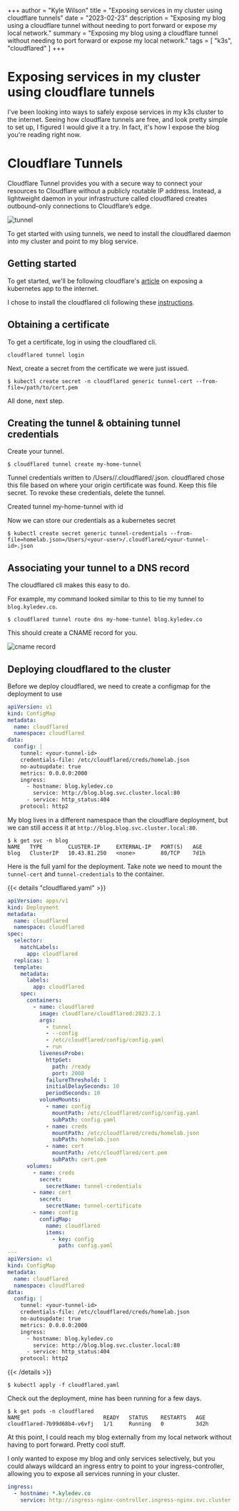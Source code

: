 +++
author = "Kyle Wilson"
title = "Exposing services in my cluster using cloudflare tunnels"
date = "2023-02-23"
description = "Exposing my blog using a cloudflare tunnel without needing to port forward or expose my local network."
summary = "Exposing my blog using a cloudflare tunnel without needing to port forward or expose my local network."
tags = [
    "k3s",
    "cloudflared"
]
+++

# Exposing services in my cluster using cloudflare tunnels
I've been looking into ways to safely expose services in my k3s cluster to the internet. Seeing how cloudflare tunnels are free, and look pretty simple to set up, I figured I would give it a try. In fact, it's how I expose the blog you're reading right now.

# Cloudflare Tunnels
Cloudflare Tunnel provides you with a secure way to connect your resources to Cloudflare without a publicly routable IP address. Instead, a lightweight daemon in your infrastructure called cloudflared creates outbound-only connections to Cloudflare’s edge.

![tunnel](/images/cloudflared-tunnel/tunnel-diagram.jpeg)

To get started with using tunnels, we need to install the cloudflared daemon into my cluster and point to my blog service.

## Getting started
To get started, we'll be following cloudflare's [article](https://developers.cloudflare.com/cloudflare-one/tutorials/many-cfd-one-tunnel/) on exposing a kubernetes app to the internet.

I chose to install the cloudflared cli following these [instructions](https://developers.cloudflare.com/cloudflare-one/connections/connect-apps/install-and-setup/installation/).

## Obtaining a certificate
To get a certificate, log in using the cloudflared cli.

```shell
cloudflared tunnel login
```

Next, create a secret from the certificate we were just issued.

```shell
$ kubectl create secret -n cloudflared generic tunnel-cert --from-file=/path/to/cert.pem
```

All done, next step.

## Creating the tunnel & obtaining tunnel credentials
Create your tunnel.
```shell
$ cloudflared tunnel create my-home-tunnel
```

Tunnel credentials written to /Users/<your-user>/.cloudflared/<your-tunnel-id>.json. cloudflared chose this file based on where your origin certificate was found. Keep this file secret. To revoke these credentials, delete the tunnel.

Created tunnel my-home-tunnel with id <your-tunnel-id>

Now we can store our credentials as a kubernetes secret

```shell
$ kubectl create secret generic tunnel-credentials --from-file=homelab.json=/Users/<your-user>/.cloudflared/<your-tunnel-id>.json
```


## Associating your tunnel to a DNS record
The cloudflared cli makes this easy to do.

For example, my command looked similar to this to tie my tunnel to `blog.kyledev.co`.

```shell
$ cloudflared tunnel route dns my-home-tunnel blog.kyledev.co
```

This should create a CNAME record for you.

![cname record](/images/cloudflared-tunnel/tunnel-cname.png)

## Deploying cloudflared to the cluster
Before we deploy cloudflared, we need to create a configmap for the deployment to use

```yaml
apiVersion: v1
kind: ConfigMap
metadata:
  name: cloudflared
  namespace: cloudflared
data:
  config: |
    tunnel: <your-tunnel-id>
    credentials-file: /etc/cloudflared/creds/homelab.json
    no-autoupdate: true
    metrics: 0.0.0.0:2000
    ingress:
      - hostname: blog.kyledev.co
        service: http://blog.blog.svc.cluster.local:80
      - service: http_status:404
    protocol: http2
```

My blog lives in a different namespace than the cloudflare deployment, but we can still access it at `http://blog.blog.svc.cluster.local:80`.

```shell
$ k get svc -n blog
NAME   TYPE        CLUSTER-IP     EXTERNAL-IP   PORT(S)   AGE
blog   ClusterIP   10.43.81.250   <none>        80/TCP    7d1h
```

Here is the full yaml for the deployment. Take note we need to mount the `tunnel-cert` and `tunnel-credentials` to the container.

{{< details "cloudflared.yaml" >}}
```yaml
apiVersion: apps/v1
kind: Deployment
metadata:
  name: cloudflared
  namespace: cloudflared
spec:
  selector:
    matchLabels:
      app: cloudflared
  replicas: 1
  template:
    metadata:
      labels:
        app: cloudflared
    spec:
      containers:
        - name: cloudflared
          image: cloudflare/cloudflared:2023.2.1
          args:
            - tunnel
            - --config
            - /etc/cloudflared/config/config.yaml
            - run
          livenessProbe:
            httpGet:
              path: /ready
              port: 2000
            failureThreshold: 1
            initialDelaySeconds: 10
            periodSeconds: 10
          volumeMounts:
            - name: config
              mountPath: /etc/cloudflared/config/config.yaml
              subPath: config.yaml
            - name: creds
              mountPath: /etc/cloudflared/creds/homelab.json
              subPath: homelab.json
            - name: cert
              mountPath: /etc/cloudflared/cert.pem
              subPath: cert.pem
      volumes:
        - name: creds
          secret:
            secretName: tunnel-credentials
        - name: cert
          secret:
            secretName: tunnel-certificate
        - name: config
          configMap:
            name: cloudflared
            items:
              - key: config
                path: config.yaml
---
apiVersion: v1
kind: ConfigMap
metadata:
  name: cloudflared
  namespace: cloudflared
data:
  config: |
    tunnel: <your-tunnel-id>
    credentials-file: /etc/cloudflared/creds/homelab.json
    no-autoupdate: true
    metrics: 0.0.0.0:2000
    ingress:
      - hostname: blog.kyledev.co
        service: http://blog.blog.svc.cluster.local:80
      - service: http_status:404
    protocol: http2
```
{{< /details >}}

```shell
$ kubectl apply -f cloudflared.yaml
```

Check out the deployment, mine has been running for a few days.

```shell
$ k get pods -n cloudflared
NAME                          READY   STATUS    RESTARTS   AGE
cloudflared-7b99d68b4-v6vfj   1/1     Running   0          3d2h
```

At this point, I could reach my blog externally from my local network without having to port forward. Pretty cool stuff.

I only wanted to expose my blog and only services selectively, but you could always wildcard an ingress entry to point to your ingress-controller, allowing you to expose all services running in your cluster.

```yaml
ingress:
  - hostname: *.kyledev.co
    service: http://ingress-nginx-controller.ingress-nginx.svc.cluster.local:443
```
